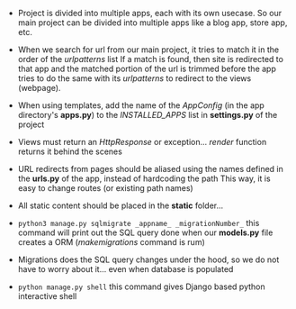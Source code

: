 - Project is divided into multiple apps, each with its own usecase.
  So our main project can be divided into multiple apps like a blog
  app, store app, etc.

- When we search for url from our main project, it tries to match it
  in the order of the _urlpatterns_ list
  If a match is found, then site is redirected to that app and the
  matched portion of the url is trimmed before the app tries to do
  the same with its _urlpatterns_ to redirect to the views (webpage).

- When using templates, add the name of the _AppConfig_ (in the
  app directory's **apps.py**) to the _INSTALLED_APPS_ list
  in **settings.py** of the project

- Views must return an _HttpResponse_ or exception...
  _render_ function returns it behind the scenes

- URL redirects from pages should be aliased using the names defined
  in the **urls.py** of the app, instead of hardcoding the path
  This way, it is easy to change routes (or existing path names)

- All static content should be placed in the
  **static** folder...

- `python3 manage.py sqlmigrate _appname_ _migrationNumber_`
  this command will print out the SQL query done when our **models.py**
  file creates a ORM (_makemigrations_ command is rum)

- Migrations does the SQL query changes under the hood, so we do not
  have to worry about it... even when database is populated

- `python manage.py shell`
  this command gives Django based python interactive shell
